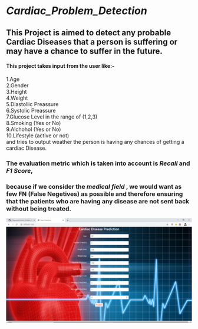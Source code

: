 # _Cardiac_Problem_Detection_
## This Project is aimed to detect any probable Cardiac Diseases that a person is suffering or may have a chance to suffer in the future.
#### This project takes input from the user like:-
1.Age\
2.Gender\
3.Height\
4.Weight\
5.Diastollic Preassure\
6.Systolic Preassure\
7.Glucose Level in the range of (1,2,3)\
8.Smoking (Yes or No)\
9.Alchohol (Yes or No)\
10.Lifestyle (active or not)\
and tries to output weather the person is having any chances of getting a cardiac Disease.
### The evaluation metric which is taken into account is _Recall_ and _F1_ _Score_,
### because if we consider the _medical field_ , we would want as few FN (False Negetives) as possible and therefore ensuring that the patients who are having any disease are not sent back without being treated.
<img src="images/Screenshot (156).png">
